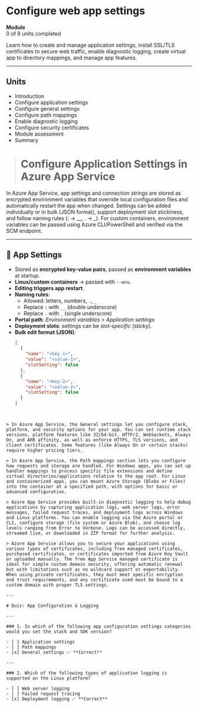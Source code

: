 # Configure web app settings

**Module**  
0 of 8 units completed  

Learn how to create and manage application settings, install SSL/TLS certificates to secure web traffic, enable diagnostic logging, create virtual app to directory mappings, and manage app features.

---

## Units

- Introduction  
- Configure application settings  
- Configure general settings  
- Configure path mappings  
- Enable diagnostic logging  
- Configure security certificates  
- Module assessment  
- Summary

> # Configure Application Settings in Azure App Service  

In Azure App Service, app settings and connection strings are stored as encrypted environment variables that override local configuration files and automatically restart the app when changed. Settings can be added individually or in bulk (JSON format), support deployment slot stickiness, and follow naming rules (: → __, . → _). For custom containers, environment variables can be passed using Azure CLI/PowerShell and verified via the SCM endpoint.

---

## 🔧 App Settings
- Stored as **encrypted key-value pairs**, passed as **environment variables** at startup.  
- **Linux/custom containers** → passed with `--env`.  
- **Editing triggers app restart**.  
- **Naming rules**:  
  - Allowed: letters, numbers, `.`, `_`  
  - Replace `:` with `__` (double underscore)  
  - Replace `.` with `_` (single underscore)  
- **Portal path**: *Environment variables > Application settings*  
- **Deployment slots**: settings can be *slot-specific (sticky)*.  
- **Bulk edit format (JSON)**:
  ```json
  [
    {
      "name": "<key-1>",
      "value": "<value-1>",
      "slotSetting": false
    },
    {
      "name": "<key-2>",
      "value": "<value-2>",
      "slotSetting": false
    }
  ]
```


> In Azure App Service, the General settings let you configure stack, platform, and security options for your app. You can set runtime stack versions, platform features like 32/64-bit, HTTP/2, WebSockets, Always On, and ARR affinity, as well as enforce HTTPS, TLS versions, and client certificates. Some features (like Always On or certain stacks) require higher pricing tiers.

> In Azure App Service, the Path mappings section lets you configure how requests and storage are handled. For Windows apps, you can set up handler mappings to process specific file extensions and define virtual directories/applications relative to the app root. For Linux and containerized apps, you can mount Azure Storage (Blobs or Files) into the container at a specified path, with options for basic or advanced configuration.

> Azure App Service provides built-in diagnostic logging to help debug applications by capturing application logs, web server logs, error messages, failed request traces, and deployment logs across Windows and Linux platforms. You can enable logging via the Azure portal or CLI, configure storage (file system or Azure Blob), and choose log levels ranging from Error to Verbose. Logs can be accessed directly, streamed live, or downloaded in ZIP format for further analysis.

> Azure App Service allows you to secure your applications using various types of certificates, including free managed certificates, purchased certificates, or certificates imported from Azure Key Vault or uploaded manually. The free App Service managed certificate is ideal for simple custom domain security, offering automatic renewal but with limitations such as no wildcard support or exportability. When using private certificates, they must meet specific encryption and trust requirements, and any certificate used must be bound to a custom domain with proper TLS settings.

--- 

# Quiz: App Configuration & Logging

---

### 1. In which of the following app configuration settings categories would you set the stack and SDK version?

- [ ] Application settings  
- [ ] Path mappings  
- [x] General settings ✅ **Correct**

---

### 2. Which of the following types of application logging is supported on the Linux platform?

- [ ] Web server logging  
- [ ] Failed request tracing  
- [x] Deployment logging ✅ **Correct**

